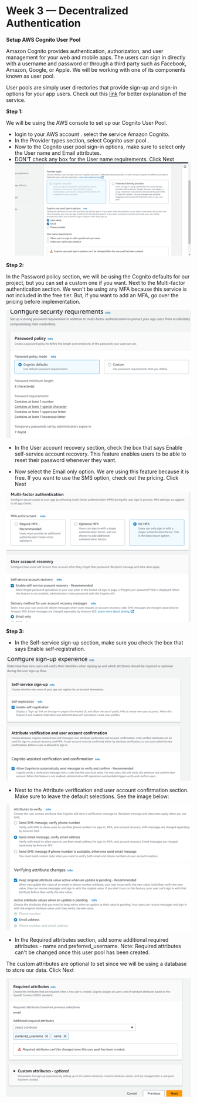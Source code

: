 # Week 3 — Decentralized Authentication

**Setup AWS Cognito User Pool**

Amazon Cognito provides authentication, authorization, and user management for your web and mobile apps. The users can sign in directly with a username and password or through a third party such as Facebook, Amazon, Google, or Apple. We will be working with one of its components known as user pool.

User pools are simply user directories that provide sign-up and sign-in options for your app users. Check out this [link](https://docs.aws.amazon.com/cognito/latest/developerguide/cognito-user-identity-pools.html) for better explanation of the service.

**Step 1:**

We will be using the AWS console to set up our Cognito User Pool.  
+ login to your AWS account . select the service Amazon Cognito.
+ In the Provider types section, select Cognito user pool .
+ Now to the Cognito user pool sign-in options, make sure to select only the User name and Email attributes. 
+ DON'T check any box for the User name requirements. Click Next
![create user Pool](https://github.com/sarajagopal/aws-bootcamp-cruddur-2023/blob/main/journal/assets/coginto_config1.png)

**Step 2:**

In the Password policy section, we will be using the Cognito defaults for our project, but you can set a custom one if you want.
Next to the Multi-factor authentication section. We won't be using any MFA because this service is not included in the free tier. But, if you want to add an MFA, go over the pricing before implementation.

![config Security Requirment](https://github.com/sarajagopal/aws-bootcamp-cruddur-2023/blob/main/journal/assets/coginto_config2.png)

+ In the User account recovery section, check the box that says Enable self-service account recovery. This feature enables users to be able to reset their password whenever they want.

+ Now select the Email only option. We are using this feature because it is free. If you want to use the SMS option, check out the pricing. Click Next

![User Account Recovery](https://github.com/sarajagopal/aws-bootcamp-cruddur-2023/blob/main/journal/assets/coginto_config3.png)

**Step 3:**

+ In the Self-service sign-up section, make sure you check the box that says  Enable self-registration.

![Self-registration](https://github.com/sarajagopal/aws-bootcamp-cruddur-2023/blob/main/journal/assets/coginto_config4.png)

+ Next to the Attribute verification and user account confirmation section. Make sure to leave the default selections. See the image below:

![Attribute Verification](https://github.com/sarajagopal/aws-bootcamp-cruddur-2023/blob/main/journal/assets/coginto_config5.png)


+ In the Required attributes section, add some additional required attributes - name and preferred_username.
Note: Required attributes can't be changed once this user pool has been created.

 The custom attributes are optional to set since we will be using a database to store our data. Click Next

![Customize attributes](https://github.com/sarajagopal/aws-bootcamp-cruddur-2023/blob/main/journal/assets/coginto_config6.png)


